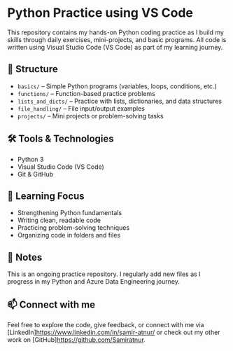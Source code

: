 # Python Practice using VS Code

This repository contains my hands-on Python coding practice as I build my skills through daily exercises, mini-projects, and basic programs. All code is written using Visual Studio Code (VS Code) as part of my learning journey.

## 📁 Structure

- `basics/` – Simple Python programs (variables, loops, conditions, etc.)
- `functions/` – Function-based practice problems
- `lists_and_dicts/` – Practice with lists, dictionaries, and data structures
- `file_handling/` – File input/output examples
- `projects/` – Mini projects or problem-solving tasks

## 🛠️ Tools & Technologies

- Python 3
- Visual Studio Code (VS Code)
- Git & GitHub

## 🌱 Learning Focus

- Strengthening Python fundamentals
- Writing clean, readable code
- Practicing problem-solving techniques
- Organizing code in folders and files

## 📌 Notes

This is an ongoing practice repository. I regularly add new files as I progress in my Python and Azure Data Engineering journey.

## 📫 Connect with me

Feel free to explore the code, give feedback, or connect with me via [LinkedIn]https://www.linkedin.com/in/samir-atnur/ or check out my other work on [GitHub]https://github.com/Samiratnur.
